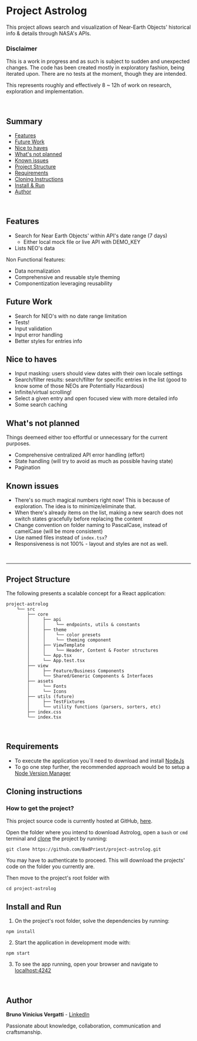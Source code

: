 # Project Astrolog

This project allows search and visualization of Near-Earth Objects' historical info & details through NASA's APIs.

### Disclaimer

This is a work in progress and as such is subject to sudden and unexpected changes. The code has been created mostly in exploratory fashion, being iterated upon. There are no tests at the moment, though they are intended.

This represents roughly and effectively 8 ~ 12h of work on research, exploration and implementation.

<br/>

## Summary

- [Features](#features)
- [Future Work](#future-work)
- [Nice to haves](#nice-to-haves)
- [What's not planned](#whats-not-planned)
- [Known issues](#known-issues)
- [Project Structure](#project-structure)
- [Requirements](#requirements)
- [Cloning Instructions](#cloning-instructions)
- [Install & Run](#install-and-run)
- [Author](#author)

<br/>

## Features

- Search for Near Earth Objects' within API's date range (7 days)
  - Either local mock file or live API with DEMO_KEY
- Lists NEO's data

Non Functional features:

- Data normalization
- Comprehensive and reusable style theming
- Componentization leveraging reusability

## Future Work

- Search for NEO's with no date range limitation
- Tests!
- Input validation
- Input error handling
- Better styles for entries info

## Nice to haves

- Input masking: users should view dates with their own locale settings
- Search/filter results: search/filter for specific entries in the list (good to know some of those NEOs are Potentially Hazardous)
- Infinite/virtual scrolling!
- Select a given entry and open focused view with more detailed info
- Some search caching

## What's not planned

Things deemeed either too effortful or unnecessary for the current purposes.

- Comprehensive centralized API error handling (effort)
- State handling (will try to avoid as much as possible having state)
- Pagination

## Known issues

- There's so much magical numbers right now! This is because of exploration. The idea is to minimize/eliminate that.
- When there's already items on the list, making a new search does not switch states gracefully before replacing the content
- Change convention on folder naming to PascalCase, instead of camelCase (will be more consistent)
- Use named files instead of `index.tsx`?
- Responsiveness is not 100% - layout and styles are not as well. 
<br/>

---

## Project Structure

The following presents a scalable concept for a React application:

```
project-astrolog
    └── src
        ├── core
        │     ├── api
        │     │    └── endpoints, utils & constants
        │     ├── theme
        │     │    └── color presets
        │     │    └── theming component
        │     ├── ViewTemplate
        │     │    └── Header, Content & Footer structures
        │     └── App.tsx
        │     └── App.test.tsx
        ├── view
        │     ├── Feature/Business Components
        │     └── Shared/Generic Components & Interfaces
        ├── assets
        │     └── Fonts
        │     └── Icons
        ├── utils (future)
        │     ├── TestFixtures
        │     └── utility functions (parsers, sorters, etc)
        ├── index.css
        └── index.tsx
```

<br/>

## Requirements

- To execute the application you`ll need to download and install [NodeJs](https://nodejs.org/en/download/)
- To go one step further, the recommended approach would be to setup a [Node Version Manager](https://docs.npmjs.com/cli/v7/configuring-npm/install#using-a-node-version-manager-to-install-nodejs-and-npm)

## Cloning instructions

### How to get the project?

This project source code is currently hosted at GitHub, [here](https://github.com/BadPriest/project-astrolog).

Open the folder where you intend to download Astrolog, open a `bash` or `cmd` terminal and [clone](https://www.git-scm.com/docs/git-clone) the project by running:

```
git clone https://github.com/BadPriest/project-astrolog.git
```

You may have to authenticate to proceed. This will download the projects' code on the folder you currently are.

Then move to the project's root folder with

```
cd project-astrolog
```

## Install and Run

1. On the project's root folder, solve the dependencies by running:

```
npm install
```

2. Start the application in development mode with:

```
npm start
```

3. To see the app running, open your browser and navigate to [localhost:4242](localhost:4242)

<br/>

## Author

**Bruno Vinicius Vergatti** - [LinkedIn](https://www.linkedin.com/in/bruno-vergatti/)

Passionate about knowledge, collaboration, communication and craftsmanship.
